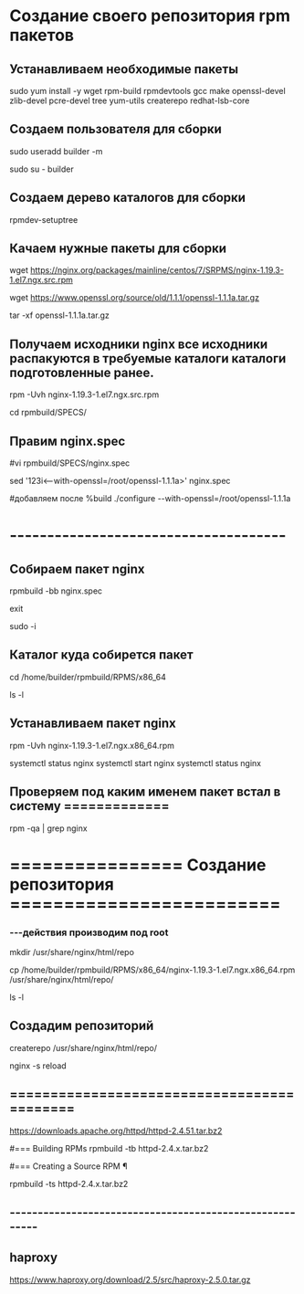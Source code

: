 # Создание своего репозитория rpm пакетов

## Устанавливаем необходимые пакеты 

sudo yum install -y wget rpm-build rpmdevtools gcc make openssl-devel zlib-devel pcre-devel tree yum-utils createrepo redhat-lsb-core

## Создаем пользователя для сборки

sudo useradd builder -m

sudo su - builder

## Создаем дерево каталогов для сборки

rpmdev-setuptree

## Качаем нужные пакеты для сборки

wget https://nginx.org/packages/mainline/centos/7/SRPMS/nginx-1.19.3-1.el7.ngx.src.rpm

wget https://www.openssl.org/source/old/1.1.1/openssl-1.1.1a.tar.gz

tar -xf openssl-1.1.1a.tar.gz

## Получаем исходники nginx все исходники распакуются в требуемые каталоги каталоги подготовленные ранее.

rpm -Uvh nginx-1.19.3-1.el7.ngx.src.rpm

cd rpmbuild/SPECS/

## Правим nginx.spec
#vi rpmbuild/SPECS/nginx.spec

sed '123i<--with-openssl=/root/openssl-1.1.1a>' nginx.spec

#добавляем после %build
./configure
--with-openssl=/root/openssl-1.1.1a

# -------------------------------------

## Собираем пакет nginx

rpmbuild -bb nginx.spec

exit

sudo -i
## Каталог куда собирется пакет

cd /home/builder/rpmbuild/RPMS/x86_64

ls -l

## Устанавливаем пакет nginx

rpm -Uvh nginx-1.19.3-1.el7.ngx.x86_64.rpm

systemctl status nginx
systemctl start nginx
systemctl status nginx

## Проверяем под каким именем пакет встал в систему =============

rpm -qa | grep nginx


# ================ Создание репозитория =========================
### ---действия производим под root

mkdir /usr/share/nginx/html/repo

cp /home/builder/rpmbuild/RPMS/x86_64/nginx-1.19.3-1.el7.ngx.x86_64.rpm /usr/share/nginx/html/repo/

ls -l

## Создадим репозиторий

createrepo /usr/share/nginx/html/repo/

nginx -s reload
## ===========================================

https://downloads.apache.org/httpd/httpd-2.4.51.tar.bz2

#=== Building RPMs 
rpmbuild -tb httpd-2.4.x.tar.bz2

#=== Creating a Source RPM ¶

rpmbuild -ts httpd-2.4.x.tar.bz2

## --------------------------------------------------------

## haproxy
https://www.haproxy.org/download/2.5/src/haproxy-2.5.0.tar.gz

